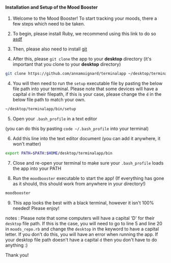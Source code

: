 #### **Installation and Setup of the Mood Booster**

1. Welcome to the Mood Booster! To start tracking your moods, there a few steps which need to be taken. 
2. To begin, please install Ruby, we recommend using this link to do so [asdf](https://asdf-vm.com/)

2. Then, please also need to install [git](https://git-scm.com/downloads)

3. After this, please `git clone` the app to your **desktop** directory (it's important that you clone to your **desktop** directory)

```bash
git clone https://github.com/annamoignard/terminalapp ~/desktop/terminalapp
```

4. You will then need to run the `setup` executable file by pasting the below file path into your terminal. Please note that some devices will have a capital `d` in their filepath, if this is your case, please change the `d` in the below file path to match your own. 

``` bash
~/desktop/terminalapp/bin/setup 
```

5. Open your `.bash_profile` in a text editor

(you can do this by pasting `code ~/.bash_profile` into your terminal)

6. Add this line into the text editor document (you can add it anywhere, it won't matter)

```bash
export PATH=$PATH:$HOME/desktop/terminalapp/bin
```

7. Close and re-open your terminal to make sure your `.bash_profile` loads the app into your PATH

8. Run the `moodbooster` executable to start the app! (If everything has gone as it should, this should work from anywhere in your directory!)

```bash
moodbooster
```

9. This app looks the best with a black terminal, however it isn't 100% needed! Please enjoy! 

notes : Please note that some computers will have a capital 'D' for their `desktop` file path. If this is the case, you will need to go to line 5 and line 20 in `moods_repo.rb` and change the `desktop` in the keyword to have a capital letter. If you don't do this, you will have an error when running the app. If your desktop file path doesn't have a capital `d` then you don't have to do anything :) 

Thank you! 